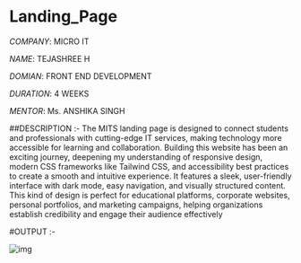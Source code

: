 # Landing_Page

*COMPANY*: MICRO IT

*NAME*: TEJASHREE H

*DOMIAN*: FRONT END DEVELOPMENT

*DURATION*: 4 WEEKS

*MENTOR*: Ms. ANSHIKA SINGH

##DESCRIPTION :- The MITS landing page is designed to connect students and professionals with cutting-edge IT services, making technology more accessible for learning and collaboration. Building this website has been an exciting journey, deepening my understanding of responsive design, modern CSS frameworks like Tailwind CSS, and accessibility best practices to create a smooth and intuitive experience. It features a sleek, user-friendly interface with dark mode, easy navigation, and visually structured content. This kind of design is perfect for educational platforms, corporate websites, personal portfolios, and marketing campaigns, helping organizations establish credibility and engage their audience effectively

#OUTPUT :-

![img](https://github.com/user-attachments/assets/a027f8ee-03f9-47a2-9b9e-6e0b85852f1b)

